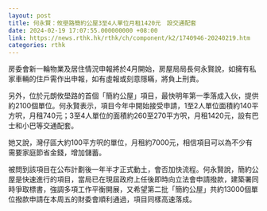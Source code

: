 ```yaml
---
layout: post
title: 何永賢：攸壆路簡約公屋3至4人單位月租1420元　設交通配套
date: 2024-02-19 17:07:55.000000000 +08:00
link: https://news.rthk.hk/rthk/ch/component/k2/1740946-20240219.htm
categories: rthk
---
```


房委會新一輪物業及居住情況申報將於4月開始，房屋局局長何永賢說，如擁有私家車輛的住戶需作出申報，如有虛報或刻意隱瞞，將負上刑責。

另外，位於元朗攸壆路的首個「簡約公屋」項目，最快明年第一季落成入伙，提供約2100個單位。何永賢表示，項目今年中開始接受申請，1至2人單位面積約140平方呎，月租740元；3至4人單位的面積約260至270平方呎，月租1420元，設有巴士和小巴等交通配套。

她又說，灣仔區大約100平方呎的單位，月租約7000元，相信項目可以為不少有需要家庭節省金錢，增加儲蓄。

被問到該項目在公布計劃後一年半才正式動土，會否加快流程。何永賢說，簡約公屋是快速進行的項目，當局已在現屆政府上任後即時向立法會申請撥款，建築署同時爭取標書，強調多項工作平衡開展，又希望第二批「簡約公屋」共約13000個單位撥款申請在本周五的財委會順利通過，項目同樣高速落成。
